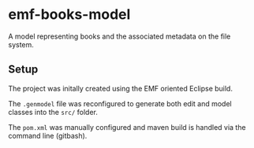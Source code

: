 # emf-books-model
A model representing books and the associated metadata on the file system.

## Setup
The project was initally created using the EMF oriented Eclipse build.

The `.genmodel` file was reconfigured to generate both edit and model classes into the `src/` folder.

The `pom.xml` was manually configured and maven build is handled via the command line (gitbash).
